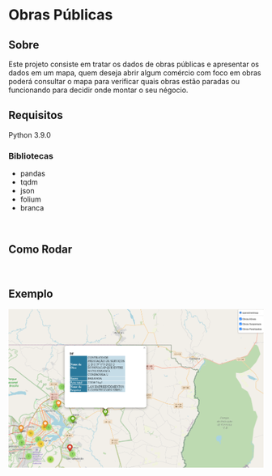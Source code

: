 # Obras Públicas

## Sobre 
Este projeto consiste em tratar os dados de obras públicas e apresentar os dados em um mapa, quem deseja abrir algum comércio com foco em obras poderá consultar o mapa para verificar quais obras estão paradas ou funcionando para decidir onde montar o seu négocio.

## Requisitos
Python 3.9.0

### Bibliotecas
* pandas
* tqdm
* json
* folium
* branca

<br>

## Como Rodar
<br>

## Exemplo

![imagem_mapa](exemplo.png)


